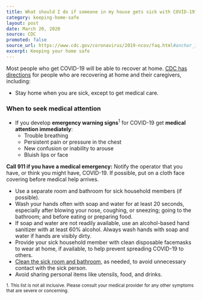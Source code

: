 ```yaml
---
title: What should I do if someone in my house gets sick with COVID-19?
category: keeping-home-safe
layout: post
date: March 20, 2020
source: CDC
promoted: false
source_url: https://www.cdc.gov/coronavirus/2019-ncov/faq.html#anchor_1584388242595
excerpt: Keeping your home safe
---
```


Most people who get COVID-19 will be able to recover at home. [CDC has directions](https://www.cdc.gov/coronavirus/2019-ncov/hcp/guidance-prevent-spread.html) for people who are recovering at home and their caregivers, including:

* Stay home when you are sick, except to get medical care.

### When to seek medical attention

* If you develop **emergency warning signs**<sup>1</sup> for COVID-19 get **medical attention immediately**:
  * Trouble breathing
  * Persistent pain or pressure in the chest
  * New confusion or inability to arouse
  * Bluish lips or face

**Call 911 if you have a medical emergency:** Notify the operator that you have, or think you might have, COVID-19. If possible, put on a cloth face covering before medical help arrives.

- Use a separate room and bathroom for sick household members (if possible).
- Wash your hands often with soap and water for at least 20 seconds, especially after blowing your nose, coughing, or sneezing; going to the bathroom; and before eating or preparing food.
- If soap and water are not readily available, use an alcohol-based hand sanitizer with at least 60% alcohol. Always wash hands with soap and water if hands are visibly dirty.
- Provide your sick household member with clean disposable facemasks to wear at home, if available, to help prevent spreading COVID-19 to others.
- [Clean the sick room and bathroom](https://www.cdc.gov/coronavirus/2019-ncov/community/home/cleaning-disinfection.html), as needed, to avoid unnecessary contact with the sick person.
- Avoid sharing personal items like utensils, food, and drinks.

<sub>1. This list is not all inclusive. Please consult your medical provider for any other symptoms that are severe or concerning.<sub>
